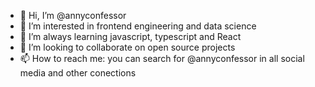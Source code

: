 - 👋 Hi, I’m @annyconfessor
- 👀 I’m interested in frontend engineering and data science
- 🌱 I’m always learning javascript, typescript and React
- 💞️ I’m looking to collaborate on open source projects
- 📫 How to reach me: you can search for @annyconfessor in all social media and other conections

<!---
annyconfessor/annyconfessor is a ✨ special ✨ repository because its `README.md` (this file) appears on your GitHub profile.
You can click the Preview link to take a look at your changes.
--->

